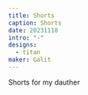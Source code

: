 ```yaml
---
title: Shorts
caption: Shorts
date: 20231118
intro: "-"
designs:
  - titan
maker: Galit
---
```


Shorts for my dauther

